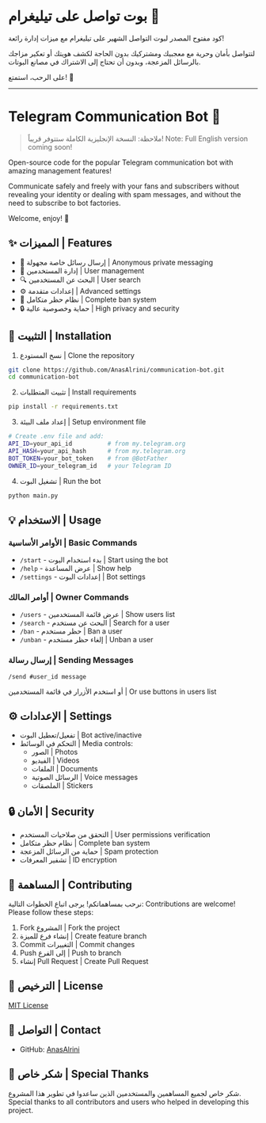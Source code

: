 # بوت تواصل على تيليغرام 🤖

كود مفتوح المصدر لبوت التواصل الشهير على تيليغرام مع ميزات إدارة رائعة!

لتتواصل بأمان وحرية مع معجبيك ومشتركيك بدون الحاجة لكشف هويتك أو تعكير مزاجك بالرسائل المزعجة، وبدون أن تحتاج إلى الاشتراك في مصانع البوتات.

على الرحب، استمتع! 🚀

---

# Telegram Communication Bot 🤖

> ملاحظة: النسخة الإنجليزية الكاملة ستتوفر قريباً!
> Note: Full English version coming soon!

Open-source code for the popular Telegram communication bot with amazing management features!

Communicate safely and freely with your fans and subscribers without revealing your identity or dealing with spam messages, and without the need to subscribe to bot factories.

Welcome, enjoy! 🚀

## ✨ المميزات | Features

- 📨 إرسال رسائل خاصة مجهولة | Anonymous private messaging
- 👥 إدارة المستخدمين | User management
- 🔍 البحث عن المستخدمين | User search
- ⚙️ إعدادات متقدمة | Advanced settings
- 🚫 نظام حظر متكامل | Complete ban system
- 🔒 حماية وخصوصية عالية | High privacy and security

## 🚀 التثبيت | Installation

1. نسخ المستودع | Clone the repository
```bash
git clone https://github.com/AnasAlrini/communication-bot.git
cd communication-bot
```

2. تثبيت المتطلبات | Install requirements
```bash
pip install -r requirements.txt
```

3. إعداد ملف البيئة | Setup environment file
```bash
# Create .env file and add:
API_ID=your_api_id          # from my.telegram.org
API_HASH=your_api_hash      # from my.telegram.org
BOT_TOKEN=your_bot_token    # from @BotFather
OWNER_ID=your_telegram_id   # your Telegram ID
```

4. تشغيل البوت | Run the bot
```bash
python main.py
```

## 💡 الاستخدام | Usage

### الأوامر الأساسية | Basic Commands
- `/start` - بدء استخدام البوت | Start using the bot
- `/help` - عرض المساعدة | Show help
- `/settings` - إعدادات البوت | Bot settings

### أوامر المالك | Owner Commands
- `/users` - عرض قائمة المستخدمين | Show users list
- `/search` - البحث عن مستخدم | Search for a user
- `/ban` - حظر مستخدم | Ban a user
- `/unban` - إلغاء حظر مستخدم | Unban a user

### إرسال رسالة | Sending Messages
```
/send #user_id message
```
أو استخدم الأزرار في قائمة المستخدمين | Or use buttons in users list

## ⚙️ الإعدادات | Settings

- تفعيل/تعطيل البوت | Bot active/inactive
- التحكم في الوسائط | Media controls:
  - الصور | Photos
  - الفيديو | Videos
  - الملفات | Documents
  - الرسائل الصوتية | Voice messages
  - الملصقات | Stickers

## 🔒 الأمان | Security

- التحقق من صلاحيات المستخدم | User permissions verification
- نظام حظر متكامل | Complete ban system
- حماية من الرسائل المزعجة | Spam protection
- تشفير المعرفات | ID encryption

## 📝 المساهمة | Contributing

نرحب بمساهماتكم! يرجى اتباع الخطوات التالية:
Contributions are welcome! Please follow these steps:

1. Fork المشروع | Fork the project
2. إنشاء فرع للميزة | Create feature branch
3. Commit التغييرات | Commit changes
4. Push إلى الفرع | Push to branch
5. إنشاء Pull Request | Create Pull Request

## 📄 الترخيص | License

[MIT License](LICENSE)

## 📧 التواصل | Contact

- GitHub: [AnasAlrini](https://github.com/AnasAlrini)

## 🌟 شكر خاص | Special Thanks

شكر خاص لجميع المساهمين والمستخدمين الذين ساعدوا في تطوير هذا المشروع.
Special thanks to all contributors and users who helped in developing this project.
